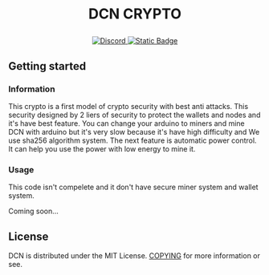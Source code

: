 <h1 align="center">
   <p>
        <b>DCN CRYPTO</b>
    </p>
</h1>
<p align="center">    
    <a href="https://discord.com/invite/3b4PRyGSsQ">
        <img alt="Discord" src="https://img.shields.io/discord/1188480869825007626?style=for-the-badge&logo=discord&labelColor=%23000000&color=%23a60000">
    </a>
   <a> </a>
    <a href="https://t.me/Dragoncoin_DCN">
        <img alt="Static Badge" src="https://img.shields.io/badge/Telegram-2CA5E0?style=for-the-badge&logo=Telegram">
    </a>
</p>

## Getting started

### Information
This crypto is a first model of crypto security with best anti attacks.
This security designed by 2 liers of security to protect the wallets and nodes and it's have best feature.
You can change your arduino to miners and mine DCN with arduino but it's very slow because it's have high difficulty and
We use sha256 algorithm system. The next feature is automatic power control. It can help you use the power with low energy 
to mine it.

### Usage 
This code isn't compelete and it don't have secure miner system and wallet system.

Coming soon...

## License
DCN is distributed under the MIT License.
[COPYING](https://github.com/rezaee33626/DragonCoin/blob/main/LICENSE) for more information or see.

